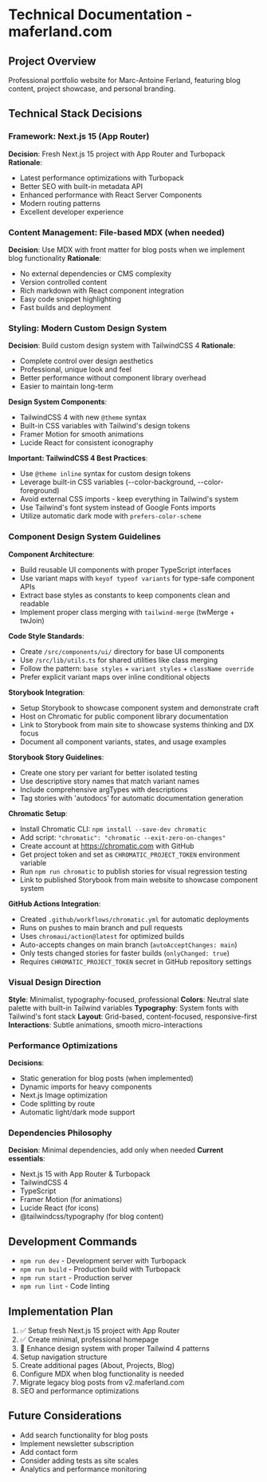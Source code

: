 # Technical Documentation - maferland.com

## Project Overview
Professional portfolio website for Marc-Antoine Ferland, featuring blog content, project showcase, and personal branding.

## Technical Stack Decisions

### Framework: Next.js 15 (App Router)
**Decision**: Fresh Next.js 15 project with App Router and Turbopack
**Rationale**: 
- Latest performance optimizations with Turbopack
- Better SEO with built-in metadata API
- Enhanced performance with React Server Components
- Modern routing patterns
- Excellent developer experience

### Content Management: File-based MDX (when needed)
**Decision**: Use MDX with front matter for blog posts when we implement blog functionality
**Rationale**:
- No external dependencies or CMS complexity
- Version controlled content
- Rich markdown with React component integration
- Easy code snippet highlighting
- Fast builds and deployment

### Styling: Modern Custom Design System
**Decision**: Build custom design system with TailwindCSS 4
**Rationale**:
- Complete control over design aesthetics
- Professional, unique look and feel
- Better performance without component library overhead
- Easier to maintain long-term

**Design System Components**:
- TailwindCSS 4 with new `@theme` syntax
- Built-in CSS variables with Tailwind's design tokens
- Framer Motion for smooth animations
- Lucide React for consistent iconography

**Important: TailwindCSS 4 Best Practices**:
- Use `@theme inline` syntax for custom design tokens
- Leverage built-in CSS variables (--color-background, --color-foreground)
- Avoid external CSS imports - keep everything in Tailwind's system
- Use Tailwind's font system instead of Google Fonts imports
- Utilize automatic dark mode with `prefers-color-scheme`

### Component Design System Guidelines

**Component Architecture**:
- Build reusable UI components with proper TypeScript interfaces
- Use variant maps with `keyof typeof variants` for type-safe component APIs
- Extract base styles as constants to keep components clean and readable
- Implement proper class merging with `tailwind-merge` (twMerge + twJoin)

**Code Style Standards**:
- Create `/src/components/ui/` directory for base UI components
- Use `/src/lib/utils.ts` for shared utilities like class merging
- Follow the pattern: `base styles` + `variant styles` + `className override`
- Prefer explicit variant maps over inline conditional objects

**Storybook Integration**:
- Setup Storybook to showcase component system and demonstrate craft
- Host on Chromatic for public component library documentation
- Link to Storybook from main site to showcase systems thinking and DX focus
- Document all component variants, states, and usage examples

**Storybook Story Guidelines**:
- Create one story per variant for better isolated testing
- Use descriptive story names that match variant names
- Include comprehensive argTypes with descriptions
- Tag stories with 'autodocs' for automatic documentation generation

**Chromatic Setup**:
- Install Chromatic CLI: `npm install --save-dev chromatic`
- Add script: `"chromatic": "chromatic --exit-zero-on-changes"`
- Create account at https://chromatic.com with GitHub
- Get project token and set as `CHROMATIC_PROJECT_TOKEN` environment variable
- Run `npm run chromatic` to publish stories for visual regression testing
- Link to published Storybook from main website to showcase component system

**GitHub Actions Integration**:
- Created `.github/workflows/chromatic.yml` for automatic deployments
- Runs on pushes to main branch and pull requests
- Uses `chromaui/action@latest` for optimized builds
- Auto-accepts changes on main branch (`autoAcceptChanges: main`)
- Only tests changed stories for faster builds (`onlyChanged: true`)
- Requires `CHROMATIC_PROJECT_TOKEN` secret in GitHub repository settings

### Visual Design Direction
**Style**: Minimalist, typography-focused, professional
**Colors**: Neutral slate palette with built-in Tailwind variables
**Typography**: System fonts with Tailwind's font stack
**Layout**: Grid-based, content-focused, responsive-first
**Interactions**: Subtle animations, smooth micro-interactions

### Performance Optimizations
**Decisions**:
- Static generation for blog posts (when implemented)
- Dynamic imports for heavy components
- Next.js Image optimization
- Code splitting by route
- Automatic light/dark mode support

### Dependencies Philosophy
**Decision**: Minimal dependencies, add only when needed
**Current essentials**:
- Next.js 15 with App Router & Turbopack
- TailwindCSS 4
- TypeScript
- Framer Motion (for animations)
- Lucide React (for icons)
- @tailwindcss/typography (for blog content)

## Development Commands
- `npm run dev` - Development server with Turbopack
- `npm run build` - Production build with Turbopack
- `npm run start` - Production server
- `npm run lint` - Code linting

## Implementation Plan
1. ✅ Setup fresh Next.js 15 project with App Router
2. ✅ Create minimal, professional homepage
3. 🔄 Enhance design system with proper Tailwind 4 patterns
4. Setup navigation structure
5. Create additional pages (About, Projects, Blog)
6. Configure MDX when blog functionality is needed
7. Migrate legacy blog posts from v2.maferland.com
8. SEO and performance optimizations

## Future Considerations
- Add search functionality for blog posts
- Implement newsletter subscription
- Add contact form
- Consider adding tests as site scales
- Analytics and performance monitoring